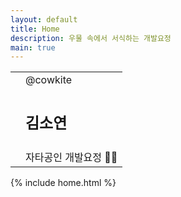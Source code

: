 ```yaml
---
layout: default
title: Home
description: 우물 속에서 서식하는 개발요정
main: true
---
```


<div class="intro-animation">
    <section class="explanation">
        <table>
            <tr>
                <td rowspan='3'></td>
                <td><span class="primary">@cowkite</span></td>
            </tr>
            <tr>
                <td><h1 class="intro">김소연</h1></td>
            </tr>
            <tr>
                <td>자타공인 개발요정 <span class="label-emoji">&#x1F9DA;&#x200D;&#x2640;&#xFE0F;</span></td>
            </tr>
        </table>
    </section>
</div>

{% include home.html %}

